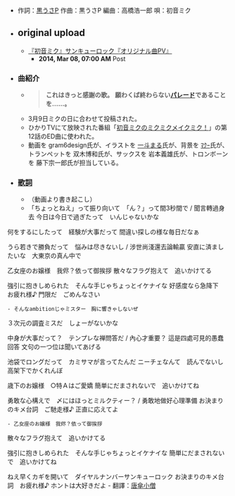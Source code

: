 - 作詞：[黒うさP](https://w.atwiki.jp/hmiku/pages/534.html)
作曲：黒うさP
編曲：高橋浩一郎
唄：初音ミク
- ## original upload 
    - [『初音ミク』サンキューロック『オリジナル曲PV』](https://www.nicovideo.jp/watch/sm23047228)
        - **2014, Mar 08, 07:00 AM** Post
- ### 曲紹介
    - > **これはきっと感謝の歌。**
**願わくば終わらない[パレード](parade)であることを……。**
    - 3月9日ミクの日に合わせて投稿された。
    - ひかりTVにて放映された番組「[初音ミクのミクミクメイクミク！](http://3939make39.tv/)」の第12話のED曲に使われた。
    - 動画を gram6design氏が、イラストを [一斗まる](https://w.atwiki.jp/hmiku/pages/21422.html)氏が、背景を [ﾏｸｰ](https://w.atwiki.jp/hmiku/?page=%EF%BE%8F%EF%BD%B8%EF%BD%B0)氏が、トランペットを 双木博和氏が、サックスを 岩本義雄氏が、トロンボーンを 藤下宗一郎氏が担当している。
- ### [歌詞](https://w.atwiki.jp/hmiku/pages/28641.html)
    - （動画より書き起こし）
    - 「ちょっとねえ」って振り向いて　「ん？」って間3秒間で / 聞言轉過身去
今日は今日で過ぎたって　いんじゃないかな

何をするにしたって　経験が大事だって
間違い探しの様な毎日だなぁ

うら若きで勝負だって　悩みは尽きないし / 涉世尚淺還去論輸贏
安直に済ましたいな　大東京の真ん中で


乙女座のお嬢様　我侭？依って御挨拶
散々なフラグ抱えて　追いかけてる

強引に抱きしめられた　そんな手じゃちょっとイケナイな
好感度なら急降下　お疲れ様♪
門限だ　ごめんなさい



    - そんなambitionじゃミスター　胸に響きゃしないぜ
３次元の調査ミスだ　しょーがないかな

中身が大事だって？　テンプレな禅問答だ / 內心才重要？ 這是四處可見的愚蠢回答
文句の一つ位は聞いてあげる　

池袋でロングだって　カミサマが言ってたんだ
ニーチェなんて　読んでないし
高架下でかくれんぼ


歳下のお嬢様　○特Ａはご愛嬌
簡単にだまされないで　追いかけてね

勇敢な心構えで　〆にはほっとミルクティー？ / 勇敢地做好心理準備
お決まりのキメ台詞　ご馳走様♪
正直に応えてよ



    - 乙女座のお嬢様　我侭？依って御挨拶
散々なフラグ抱えて　追いかけてる

強引に抱きしめられた　そんな手じゃちょっとイケナイな
簡単にだまされないで　追いかけてね

ねえ早くカギを開いて　ダイヤルナンバーサンキューロック
お決まりのキメ台詞　お疲れ様♪
ホントは大好きだよ
    - 翻譯：[唐傘小僧](https://w.atwiki.jp/vocaloidchly/pages/6283.html)
